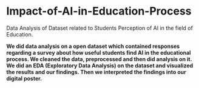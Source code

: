 # Impact-of-AI-in-Education-Process
Data Analysis of Dataset related to Students Perception of AI in the field of Education. 


**We did data analysis on a open dataset which contained responses regarding a survey about how useful students find AI in the educational process. We cleaned the data, preprocessed and then did analysis on it. We did an EDA (Exploratory Data Analysis) on the dataset and visualized the results and our findings. Then we interpreted the findings into our digital poster.**
